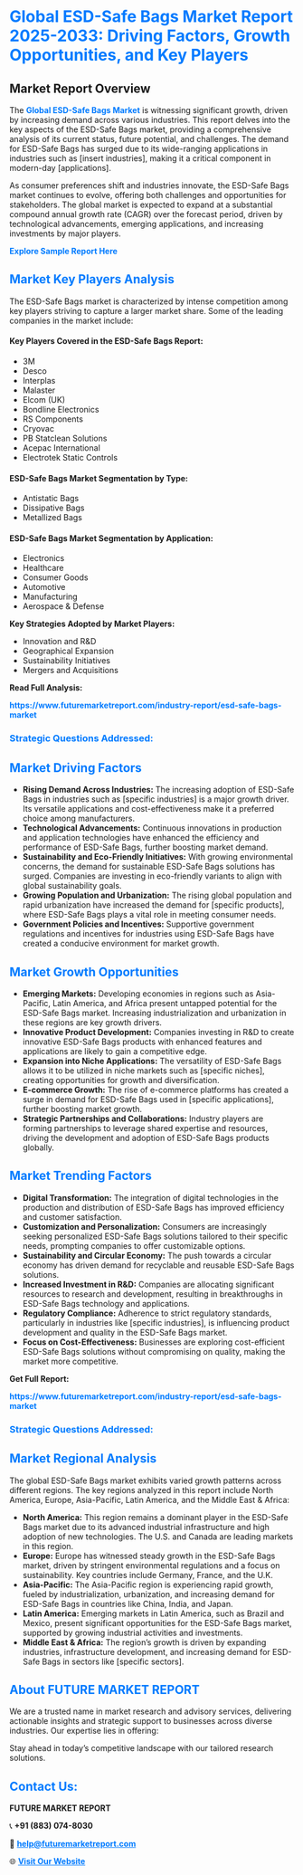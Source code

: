 <h1 style="color: #007BFF;">Global ESD-Safe Bags Market Report 2025-2033: Driving Factors, Growth Opportunities, and Key Players</h1>

<section id="overview">
<h2>Market Report Overview</h2>
<p>The <a href="https://www.futuremarketreport.com/industry-report/esd-safe-bags-market" style="color: #007BFF; text-decoration: none;"><strong>Global ESD-Safe Bags Market</strong></a> is witnessing significant growth, driven by increasing demand across various industries. This report delves into the key aspects of the ESD-Safe Bags market, providing a comprehensive analysis of its current status, future potential, and challenges. The demand for ESD-Safe Bags has surged due to its wide-ranging applications in industries such as [insert industries], making it a critical component in modern-day [applications].</p>
<p>As consumer preferences shift and industries innovate, the ESD-Safe Bags market continues to evolve, offering both challenges and opportunities for stakeholders. The global market is expected to expand at a substantial compound annual growth rate (CAGR) over the forecast period, driven by technological advancements, emerging applications, and increasing investments by major players.</p>
</section>

<section id="overview">
<p><a href="https://www.futuremarketreport.com/request-sample/reportId=58864" style="color: #007BFF; text-decoration: none;"><strong>Explore Sample Report Here</strong></a></p>
</section>

<section id="key-players">
<h2 style="color: #007BFF;">Market Key Players Analysis</h2>
<p>The ESD-Safe Bags market is characterized by intense competition among key players striving to capture a larger market share. Some of the leading companies in the market include:</p>
<h4>Key Players Covered in the ESD-Safe Bags Report:</h4>
<ul><li>3M</li><li>Desco</li><li>Interplas</li><li>Malaster</li><li>Elcom (UK)</li><li>Bondline Electronics</li><li>RS Components</li><li>Cryovac</li><li>PB Statclean Solutions</li><li>Acepac International</li><li>Electrotek Static Controls</li></ul>
<h4>ESD-Safe Bags Market Segmentation by Type:</h4>
<ul><li>Antistatic Bags</li><li>Dissipative Bags</li><li>Metallized Bags</li></ul>

<h4>ESD-Safe Bags Market Segmentation by Application:</h4>
<ul><li>Electronics</li><li>Healthcare</li><li>Consumer Goods</li><li>Automotive</li><li>Manufacturing</li><li>Aerospace &amp; Defense</li></ul>
<p><strong>Key Strategies Adopted by Market Players:</strong></p>
<ul>
<li>Innovation and R&D</li>
<li>Geographical Expansion</li>
<li>Sustainability Initiatives</li>
<li>Mergers and Acquisitions</li>
</ul>
</section>

<section>
<p><strong>Read Full Analysis: </strong></p><a href="https://www.futuremarketreport.com/industry-report/esd-safe-bags-market" style="color: #007BFF; text-decoration: none;"><strong>https://www.futuremarketreport.com/industry-report/esd-safe-bags-market</strong></a>
<h3 style="color: #007BFF;">Strategic Questions Addressed:</h3>
</section>

<section id="driving-factors">
<h2 style="color: #007BFF;">Market Driving Factors</h2>
<ul>
<li><strong>Rising Demand Across Industries:</strong> The increasing adoption of ESD-Safe Bags in industries such as [specific industries] is a major growth driver. Its versatile applications and cost-effectiveness make it a preferred choice among manufacturers.</li>
<li><strong>Technological Advancements:</strong> Continuous innovations in production and application technologies have enhanced the efficiency and performance of ESD-Safe Bags, further boosting market demand.</li>
<li><strong>Sustainability and Eco-Friendly Initiatives:</strong> With growing environmental concerns, the demand for sustainable ESD-Safe Bags solutions has surged. Companies are investing in eco-friendly variants to align with global sustainability goals.</li>
<li><strong>Growing Population and Urbanization:</strong> The rising global population and rapid urbanization have increased the demand for [specific products], where ESD-Safe Bags plays a vital role in meeting consumer needs.</li>
<li><strong>Government Policies and Incentives:</strong> Supportive government regulations and incentives for industries using ESD-Safe Bags have created a conducive environment for market growth.</li>
</ul>
</section>

<section id="growth-opportunities">
<h2 style="color: #007BFF;">Market Growth Opportunities</h2>
<ul>
<li><strong>Emerging Markets:</strong> Developing economies in regions such as Asia-Pacific, Latin America, and Africa present untapped potential for the ESD-Safe Bags market. Increasing industrialization and urbanization in these regions are key growth drivers.</li>
<li><strong>Innovative Product Development:</strong> Companies investing in R&D to create innovative ESD-Safe Bags products with enhanced features and applications are likely to gain a competitive edge.</li>
<li><strong>Expansion into Niche Applications:</strong> The versatility of ESD-Safe Bags allows it to be utilized in niche markets such as [specific niches], creating opportunities for growth and diversification.</li>
<li><strong>E-commerce Growth:</strong> The rise of e-commerce platforms has created a surge in demand for ESD-Safe Bags used in [specific applications], further boosting market growth.</li>
<li><strong>Strategic Partnerships and Collaborations:</strong> Industry players are forming partnerships to leverage shared expertise and resources, driving the development and adoption of ESD-Safe Bags products globally.</li>
</ul>
</section>

<section id="trending-factors">
<h2 style="color: #007BFF;">Market Trending Factors</h2>
<ul>
<li><strong>Digital Transformation:</strong> The integration of digital technologies in the production and distribution of ESD-Safe Bags has improved efficiency and customer satisfaction.</li>
<li><strong>Customization and Personalization:</strong> Consumers are increasingly seeking personalized ESD-Safe Bags solutions tailored to their specific needs, prompting companies to offer customizable options.</li>
<li><strong>Sustainability and Circular Economy:</strong> The push towards a circular economy has driven demand for recyclable and reusable ESD-Safe Bags solutions.</li>
<li><strong>Increased Investment in R&D:</strong> Companies are allocating significant resources to research and development, resulting in breakthroughs in ESD-Safe Bags technology and applications.</li>
<li><strong>Regulatory Compliance:</strong> Adherence to strict regulatory standards, particularly in industries like [specific industries], is influencing product development and quality in the ESD-Safe Bags market.</li>
<li><strong>Focus on Cost-Effectiveness:</strong> Businesses are exploring cost-efficient ESD-Safe Bags solutions without compromising on quality, making the market more competitive.</li>
</ul>
</section>

<section>
<p><strong>Get Full Report: </strong></p><a href="https://www.futuremarketreport.com/industry-report/esd-safe-bags-market" style="color: #007BFF; text-decoration: none;"><strong>https://www.futuremarketreport.com/industry-report/esd-safe-bags-market</strong></a>
<h3 style="color: #007BFF;">Strategic Questions Addressed:</h3>
</section>


<section id="regional-analysis">
<h2 style="color: #007BFF;">Market Regional Analysis</h2>
<p>The global ESD-Safe Bags market exhibits varied growth patterns across different regions. The key regions analyzed in this report include North America, Europe, Asia-Pacific, Latin America, and the Middle East & Africa:</p>
<ul>
<li><strong>North America:</strong> This region remains a dominant player in the ESD-Safe Bags market due to its advanced industrial infrastructure and high adoption of new technologies. The U.S. and Canada are leading markets in this region.</li>
<li><strong>Europe:</strong> Europe has witnessed steady growth in the ESD-Safe Bags market, driven by stringent environmental regulations and a focus on sustainability. Key countries include Germany, France, and the U.K.</li>
<li><strong>Asia-Pacific:</strong> The Asia-Pacific region is experiencing rapid growth, fueled by industrialization, urbanization, and increasing demand for ESD-Safe Bags in countries like China, India, and Japan.</li>
<li><strong>Latin America:</strong> Emerging markets in Latin America, such as Brazil and Mexico, present significant opportunities for the ESD-Safe Bags market, supported by growing industrial activities and investments.</li>
<li><strong>Middle East & Africa:</strong> The region’s growth is driven by expanding industries, infrastructure development, and increasing demand for ESD-Safe Bags in sectors like [specific sectors].</li>
</ul>
</section>

<footer>
<h2 style="color: #007BFF;">About FUTURE MARKET REPORT</h2>
<p>We are a trusted name in market research and advisory services, delivering actionable insights and strategic support to businesses across diverse industries. Our expertise lies in offering:</p>

<p>Stay ahead in today’s competitive landscape with our tailored research solutions.</p>

<h2 style="color: #007BFF;">Contact Us:</h2>
<p><strong>FUTURE MARKET REPORT</strong></p>
<p>📞 <strong>+91 (883) 074-8030</strong></p>
<p>📧 <strong><a href="mailto:help@futuremarketreport.com" style="color: #007BFF;">help@futuremarketreport.com</a></strong></p>
<p>🌐 <strong><a href="https://www.futuremarketreport.com/" style="color: #007BFF;">Visit Our Website</a></strong></p>
</footer>